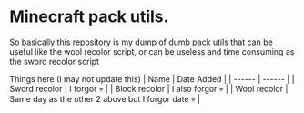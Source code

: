 # Minecraft pack utils.

So basically this repository is my dump of dumb pack utils that can be useful like the wool recolor script, or can be useless and time consuming as the sword recolor script

Things here (I may not update this)
| Name | Date Added |
| ------ | ------ |
| Sword recolor | I forgor 💀 |
| Block recolor | I also forgor 💀 |
| Wool recolor | Same day as the other 2 above but I forgor date 💀 |
